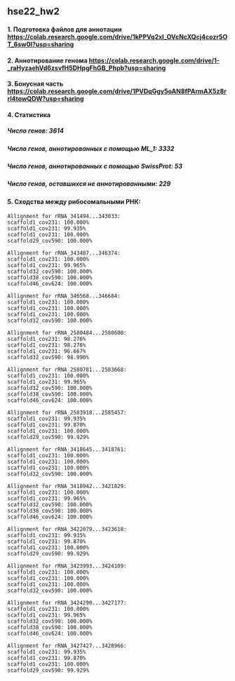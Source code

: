 ## hse22_hw2

#### 1. Подготовка файлов для аннотации https://colab.research.google.com/drive/1kPPVq2xI_OVcNcXQcj4cozr5OT_6sw0I?usp=sharing

#### 2. Аннотирование генома https://colab.research.google.com/drive/1-_raHyzaehVd6zsvfH5DHpgFhGB_Phpb?usp=sharing

#### 3. Бонусная часть https://colab.research.google.com/drive/1PVDqGgy5oAN8fPArmAX5z8rrI4towQDW?usp=sharing

#### 4. Статистика

##### Число генов: 3614

##### Число генов, аннотированных с помощью ML_1: 3332

##### Число генов, аннотированных с помощью SwissProt: 53

##### Число генов, оставшихся не аннотированными: 229

#### 5. Сходства между рибосомальными РНК:

```python3
Allignment for rRNA_341494...343033:
scaffold1_cov231: 100.000%
scaffold1_cov231: 99.935%
scaffold1_cov231: 100.000%
scaffold29_cov590: 100.000%

Allignment for rRNA_343487...346374:
scaffold1_cov231: 100.000%
scaffold1_cov231: 99.965%
scaffold32_cov590: 100.000%
scaffold38_cov590: 100.000%
scaffold46_cov624: 100.000%

Allignment for rRNA_346568...346684:
scaffold1_cov231: 100.000%
scaffold1_cov231: 100.000%
scaffold1_cov231: 100.000%
scaffold32_cov590: 100.000%

Allignment for rRNA_2580484...2580600:
scaffold1_cov231: 98.276%
scaffold1_cov231: 98.276%
scaffold1_cov231: 96.667%
scaffold32_cov590: 98.990%

Allignment for rRNA_2580781...2583668:
scaffold1_cov231: 100.000%
scaffold1_cov231: 99.965%
scaffold32_cov590: 100.000%
scaffold38_cov590: 100.000%
scaffold46_cov624: 100.000%

Allignment for rRNA_2583918...2585457:
scaffold1_cov231: 99.935%
scaffold1_cov231: 99.870%
scaffold1_cov231: 100.000%
scaffold29_cov590: 99.929%

Allignment for rRNA_3418645...3418761:
scaffold1_cov231: 100.000%
scaffold1_cov231: 100.000%
scaffold1_cov231: 100.000%
scaffold32_cov590: 100.000%

Allignment for rRNA_3418942...3421829:
scaffold1_cov231: 100.000%
scaffold1_cov231: 99.965%
scaffold32_cov590: 100.000%
scaffold38_cov590: 100.000%
scaffold46_cov624: 100.000%

Allignment for rRNA_3422079...3423618:
scaffold1_cov231: 99.935%
scaffold1_cov231: 99.870%
scaffold1_cov231: 100.000%
scaffold29_cov590: 99.929%

Allignment for rRNA_3423993...3424109:
scaffold1_cov231: 100.000%
scaffold1_cov231: 100.000%
scaffold1_cov231: 100.000%
scaffold32_cov590: 100.000%

Allignment for rRNA_3424290...3427177:
scaffold1_cov231: 100.000%
scaffold1_cov231: 99.965%
scaffold32_cov590: 100.000%
scaffold38_cov590: 100.000%
scaffold46_cov624: 100.000%

Allignment for rRNA_3427427...3428966:
scaffold1_cov231: 99.935%
scaffold1_cov231: 99.870%
scaffold1_cov231: 100.000%
scaffold29_cov590: 99.929%
```
